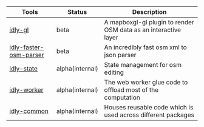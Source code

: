 | Tools                                                                                               | Status          | Description                                                     |
| --------------------------------------------------------------------------------------------------- | --------------- | --------------------------------------------------------------- |
| [idly-gl](https://github.com/kepta/idly/tree/master/packages/idly-gl)                               | beta            | A mapboxgl-gl plugin to render OSM data as an interactive layer |
| [idly-faster-osm-parser](https://github.com/kepta/idly/tree/master/packages/idly-faster-osm-parser) | beta            | An incredibly fast osm xml to json parser                       |
| [idly-state](https://github.com/kepta/idly/tree/master/packages/idly-state)                         | alpha(internal) | State management for osm editing                                |
| [idly-worker](https://github.com/kepta/idly/tree/master/packages/idly-worker)                       | alpha(internal) | The web worker glue code to offload most of the computation     |
| [idly-common](https://github.com/kepta/idly/tree/master/packages/idly-common)                       | alpha(internal) | Houses reusable code which is used across different packages    |
